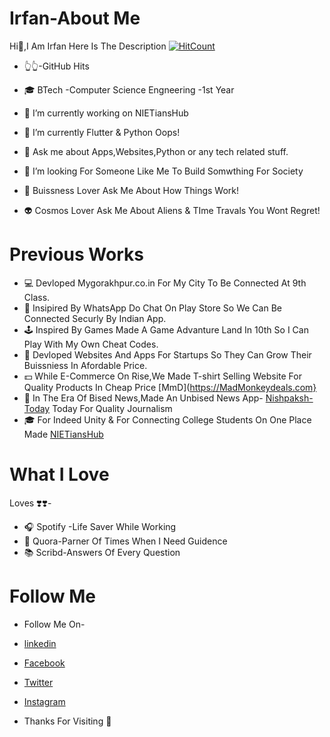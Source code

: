 # Irfan-About Me
Hi👋,I Am Irfan
Here Is The Description
[![HitCount](http://hits.dwyl.com/irfanadil0004/irfan-me.svg)](http://hits.dwyl.com/irfanadil0004/irfan-me)
- 👆👆-GitHub Hits

- 🎓 BTech -Computer Science Engneering -1st Year
- 🔭 I’m currently working on NIETiansHub
- 🌱 I’m currently Flutter & Python Oops!
- 💬 Ask me about Apps,Websites,Python or any tech related stuff.
- 👯 I’m looking For Someone Like Me To Build Somwthing For Society 
- 💼 Buissness Lover Ask Me About How Things Work!
- 👽 Cosmos Lover Ask Me About Aliens & TIme Travals You Wont Regret!

# Previous Works
- 💻 Devloped Mygorakhpur.co.in For My City To Be Connected At 9th Class.
- 📱 Insipired By WhatsApp Do Chat On Play Store So We Can Be Connected Securly By Indian App.
- 🕹 Inspired By Games Made A Game Advanture Land In 10th So I Can Play With My Own Cheat Codes.
- 🤝 Devloped Websites And Apps For Startups So They Can Grow Their Buissniess In Afordable Price.
- 💵 While E-Commerce On Rise,We Made T-shirt Selling Website For Quality Products In Cheap Price [MmD](https://MadMonkeydeals.com}
- 📰 In The Era Of Bised News,Made An Unbised News App- [Nishpaksh-Today](https://play.google.com/store/apps/details?id=com.nishpakshtodayofficial&hl=en_IN) Today For Quality Journalism
- 🎓 For Indeed Unity & For Connecting College Students On One Place Made [NIETiansHub](www.nietianshub.com)


# What I Love
Loves ❣️❣️-
- 🎧 Spotify -Life Saver While Working
- 🤝 Quora-Parner Of Times When I Need Guidence
- 📚 Scribd-Answers Of Every Question 

# Follow Me
- Follow Me On-
- [linkedin](https://www.linkedin.com/in/irfan-aadil-402324161)
- [Facebook](https://www.facebook.com/IRFANADIL123/)
- [Twitter](https://twitter.com/irfanadil15)
- [Instagram](https://www.instagram.com/irfanadil004/)

- Thanks For Visiting 👋 

